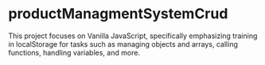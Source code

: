 # productManagmentSystemCrud
This project focuses on Vanilla JavaScript, specifically emphasizing training in localStorage for tasks such as managing objects and arrays, calling functions, handling variables, and more.
